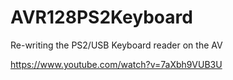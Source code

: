 # AVR128PS2Keyboard
Re-writing the PS2/USB Keyboard reader on the AV

https://www.youtube.com/watch?v=7aXbh9VUB3U
